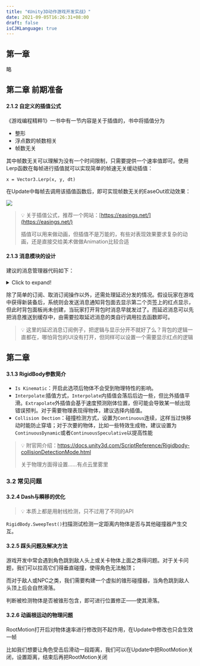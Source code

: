 ```yaml
---
title: "《Unity3D动作游戏开发实战》"
date: 2021-09-05T16:26:31+08:00
draft: false
isCJKLanguage: true
---
```


## 第一章

略

## 第二章 前期准备

#### 2.1.2 自定义的插值公式

《游戏编程精粹1》一书中有一节内容是关于插值的，书中将插值分为

- 整形
- 浮点数的帧数相关
- 帧数无关

其中帧数无关可以理解为没有一个时间限制，只需要提供一个速率值即可。使用Lerp函数在每帧进行插值就可以实现简单的帧速无关缓动插值：

```
x = Vector3.Lerp(x, y, dt)
```

在Update中每帧去调用该插值函数后，即可实现帧数无关的EaseOut欢动效果：

![](https://raw.githubusercontent.com/lightjiao/lightjiao.github.io/develop/static/images/046/2.1.png)



> 💡 关于插值公式，推荐一个网站：[https://easings.net/](https://easings.net/)
>
> 插值可以用来做动画，但插值不是万能的，有些对表现效果要求复杂的动画，还是直接交给美术做做Animation比较合适

#### 2.1.3 消息模块的设计

建议的消息管理器代码如下：
<details>
	<summary>Click to expand!</summary>
    ```
    using System;
    using System.Collections.Generic;

    public class MessageManager
    {
        static MessageManager mInstance;
    
    	//单例对象
        public static MessageManager Instance
        {
            get
            {
                return mInstance ?? (mInstance = new MessageManager());
            }
        }
    
        Dictionary<string, Action<object[]>> mMessageDict = new Dictionary<string, Action<object[]>>(32);
    
        //分发消息缓存字典，主要应对消息还没注册但Dispatch已经调用的情况
        Dictionary<string, object[]> mDispatchCacheDict = new Dictionary<string, object[]>(16);
    
        private MessageManager() { }
    
        //订阅消息
        public void Subscribe(string message, Action<object[]> action)
        {
            Action<object[]> value = null;
            //已有消息则追加绑定
            if (mMessageDict.TryGetValue(message, out value))
            {
                value += action;
                mMessageDict[message] = value;
            }
            //没有消息则添加到字典里
            else
            {
                mMessageDict.Add(message, action);
            }
        }
    
        //取消消息订阅
        public void Unsubscribe(string message)
        {
            mMessageDict.Remove(message);
        }
    
        //分发消息
        public void Dispatch(string message, object[] args = null, bool addToCache = false)
        {
            //缓存针对手动拉取
            if (addToCache)
            {
                mDispatchCacheDict[message] = args;
            }
            //不加到缓存则当前订阅消息的对象都会被触发
            else
            {
                Action<object[]> value = null;
                if (mMessageDict.TryGetValue(message, out value))
                    value(args);
            }
        }
    
        //处理分发消息缓存
        public void ProcessDispatchCache(string message)
        {
            object[] value = null;
            if (mDispatchCacheDict.TryGetValue(message, out value))
            {
                //如果缓存字典里存在该消息则执行
                Dispatch(message, value);
                mDispatchCacheDict.Remove(message);
            }
        }
    }
    ```
</details>

除了简单的订阅、取消订阅操作以外，还需处理延迟分发的情况。假设玩家在游戏中获得新装备后，系统则会发送消息通知背包面去显示第二个页签上的红点显示，但此时背包面板尚未创建，当玩家打开背包时消息早就发过了。而延迟消息可以先把消息推送到缓存中，由需要拉取延迟消息的类自行调用拉去函数即可。

> 💡 这里的延迟消息订阅例子，把逻辑与显示分开不就好了么？背包的逻辑一直都在，哪怕背包的UI没有打开，但同样可以设置一个需要显示红点的逻辑



## 第二章

#### 3.1.3 RigidBody参数简介

- `Is Kinematic`：开启此选项后物体不会受到物理特性的影响。
- `Interpolate`:插值方式，`Interpolate`内插值会落后后边一些，但比外插值平滑。`Extrapolate`外插值会基于速度预测刚体位置，但可能会导致某一帧出现错误预判。对于需要物理表现得物体，建议选择内插值。
- `Collision Dection`：碰撞检测方式，设置为`Continuous`连续，这样当过快移动时能防止穿墙；对于次要的物体，比如一些特效生成物，建议设置为`ContinuousDynamic`或者`ContinuousSpeculative`以提高性能

> 💡 附官网介绍：https://docs.unity3d.com/ScriptReference/Rigidbody-collisionDetectionMode.html
>
> 关于物理方面得设置……有点云里雾里



### 3.2 常见问题

#### 3.2.4 Dash与瞬移的优化

> 💡 本质上都是用射线检测，只不过用了不同的API

`RigidBody.SweepTest()`扫描测试检测一定距离内物体是否与其他碰撞器产生交互。

#### 3.2.5 踩头问题及解决方法

游戏开发中常会遇到角色跳到敌人头上或关卡物体上面之类得问题。对于关卡问题，我们可以拉高它们得垂直碰撞，使得角色无法触顶；

而对于敌人或NPC之类，我们需要构建一个虚拟的锥形碰撞器，当角色跳到敌人头顶上后会自然滑落。

判断被检测物体是否被锥形包含，即可进行位置修正——使其滑落。

#### 3.2.6 动画根运动的物理问题

RootMotion打开后对物体速率进行修改则不起作用，在Update中修改也只会生效一帧

比如我们想要让角色受击后滑动一段距离，我们可以在Update中把RootMotion关闭，设置距离，结束后再把RootMotion关闭

